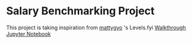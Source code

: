 # Salary Benchmarking Project

This project is taking inspiration from [mattygyo](https://github.com/mattygyo) 's Levels.fyi [Walkthrough Jupyter Notebook](https://github.com/mattygyo/medium_articles/blob/master/Levels.fyi%20Walkthrough.ipynb)
